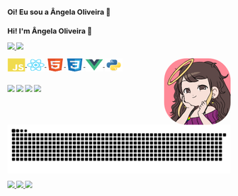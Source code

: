 ### Oi! Eu sou a Ângela Oliveira 👋

### Hi! I'm Ângela Oliveira 👋

<div>
  <a href="https://github.com/angela-oliveira">
  <img height="180em" src="https://github-readme-stats.vercel.app/api?username=angela-oliveira&show_icons=true&theme=cobalt&include_all_commits=true&count_private=true"/>
  <img height="180em" src="https://github-readme-stats.vercel.app/api/top-langs/?username=angela-oliveira&layout=compact&langs_count=7&theme=cobalt"/>
</div>
  
<div style="display: inline_block"><br>
  <img align="center" alt="Angela-Js" height="30" width="40" src="https://raw.githubusercontent.com/devicons/devicon/master/icons/javascript/javascript-plain.svg">
  <img align="center" alt="Angela-React" height="30" width="40" src="https://raw.githubusercontent.com/devicons/devicon/master/icons/react/react-original.svg">
  <img align="center" alt="Angela-HTML" height="30" width="40" src="https://raw.githubusercontent.com/devicons/devicon/master/icons/html5/html5-original.svg">
  <img align="center" alt="Angela-CSS" height="30" width="40" src="https://raw.githubusercontent.com/devicons/devicon/master/icons/css3/css3-original.svg">
  <img align="center" alt="Angela-Vue" height="30" width="40" src="https://raw.githubusercontent.com/devicons/devicon/master/icons/vuejs/vuejs-original.svg">
  <img align="center" alt="Angela-Python" height="30" width="40" src="https://raw.githubusercontent.com/devicons/devicon/master/icons/python/python-original.svg">
  
  <img align="right" alt="Angela-pic" height="150" style="border-radius:50px;" src="https://github.com/angela-oliveira/files/blob/master/avatagit.png?raw=true">
</div>
  
  
  ##
 
<div> 
  <a href="https://www.instagram.com/angelaoliveira.ux/" target="_blank"><img src="https://img.shields.io/badge/-Instagram-%23E4405F?style=for-the-badge&logo=instagram&logoColor=white" target="_blank"></a>
  <a href = "mailto:angela.oliveira.rcc@gmail.com"><img src="https://img.shields.io/badge/-Gmail-%23333?style=for-the-badge&logo=gmail&logoColor=white" target="_blank"></a>
  <a href="https://www.linkedin.com/in/angela-mr-oliveira/" target="_blank"><img src="https://img.shields.io/badge/-LinkedIn-%230077B5?style=for-the-badge&logo=linkedin&logoColor=white" target="_blank"></a> 
  <a href="https://t.me/angelamroliveira" target="_blank"><img src="https://img.shields.io/badge/Telegram-2CA5E0?style=for-the-badge&logo=telegram&logoColor=white" target="_blank"></a>
 
 
</div>
  
![Snake animation](https://github.com/angela-oliveira/angela-oliveira/blob/output/github-contribution-grid-snake.svg)

  <a href="https://github.com/angela-oliveira">
  <img height="180em" src="https://github-readme-stats.vercel.app/api?username=angela-oliveira&show_icons=true&theme=&include_all_commits=true&count_private=true"/>
  <img height="180em" src="https://github-readme-stats.vercel.app/api/top-langs/?username=angela-oliveira&layout=compact&langs_count=7&theme="/>
  <img height="295em"  src="https://activity-graph.herokuapp.com/graph?username=WilliamLoey&theme="/>
